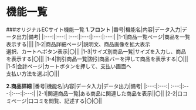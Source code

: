 #  機能一覧
###オリジナルECサイト機能一覧
**1.フロント**
 |番号|機能名|内容|データ入力|データ出力|備考|
 |:---:|:---:| :---:|:---:|:---:|:---:|
 |1-1|商品一覧ページ|商品を一覧表示する||||
 |1-2|商品詳細ページ|説明文、商品画像を拡大表示<br>選択、カートへボタン表示|〇|||
 |1-3|サイズ別商品一覧|サイズを入力し、商品を表示する|〇|||
 |1-4|割引商品一覧|割引商品バーを押して商品を表示する|〇|||
 |1-5|会計ページ|カートボタンを押して、支払い画面へ<br>支払い方法を選ぶ|〇|||
 
**2.商品詳細**
 |番号|機能名|内容|データ入力|データ出力|備考|
 |:---:|:---:| :---:|:---:|:---:|:---:|
 |2-1|関連商品一覧|ある商品に関連した商品を表示||〇||
 |2-2|口コミページ|口コミを閲覧、記述する|〇|〇||
